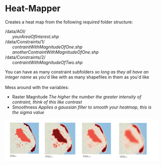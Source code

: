 # Heat-Mapper
Creates a heat map from the following *required* folder structure: <br>

/data/AOI/ <br>
&nbsp;&nbsp;&nbsp;&nbsp;&nbsp;&nbsp;*yourAreaOfInterest.shp* <br>
/data/Constraints/1/ <br>
&nbsp;&nbsp;&nbsp;&nbsp;&nbsp;&nbsp;*contraintWithMagnitudeOfOne.shp* <br>
&nbsp;&nbsp;&nbsp;&nbsp;&nbsp;&nbsp;*anotherContraintWithMagnitudeOfOne.shp* <br>
/data/Constraints/2/ <br>
&nbsp;&nbsp;&nbsp;&nbsp;&nbsp;&nbsp;*contraintWithMagnitudeOfTwo.shp* <br>

You can have as many constraint subfolders *so long as they all have an integer name* as you'd like with as many shapefiles in them as you'd like <br> <br>
Mess around with the variables: <br>
+ Raster Magnitude *The higher the number the greater intensity of contraint, think of this like contrast*
+ Smoothness *Applies a gaussian filter to smooth your heatmap, this is the sigma value*

![various magnitudes and smoothnesses](InputSettingsResults.png)
